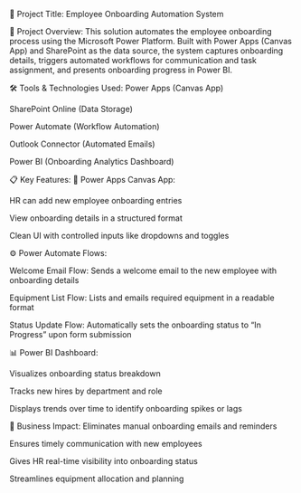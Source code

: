 📌 Project Title:
Employee Onboarding Automation System

🧩 Project Overview:
This solution automates the employee onboarding process using the Microsoft Power Platform. Built with Power Apps (Canvas App) and SharePoint as the data source, the system captures onboarding details, triggers automated workflows for communication and task assignment, and presents onboarding progress in Power BI.

🛠️ Tools & Technologies Used:
Power Apps (Canvas App)

SharePoint Online (Data Storage)

Power Automate (Workflow Automation)

Outlook Connector (Automated Emails)

Power BI (Onboarding Analytics Dashboard)

📋 Key Features:
📝 Power Apps Canvas App:

HR can add new employee onboarding entries

View onboarding details in a structured format

Clean UI with controlled inputs like dropdowns and toggles

⚙️ Power Automate Flows:

Welcome Email Flow: Sends a welcome email to the new employee with onboarding details

Equipment List Flow: Lists and emails required equipment in a readable format

Status Update Flow: Automatically sets the onboarding status to “In Progress” upon form submission

📊 Power BI Dashboard:

Visualizes onboarding status breakdown

Tracks new hires by department and role

Displays trends over time to identify onboarding spikes or lags

🎯 Business Impact:
Eliminates manual onboarding emails and reminders

Ensures timely communication with new employees

Gives HR real-time visibility into onboarding status

Streamlines equipment allocation and planning

